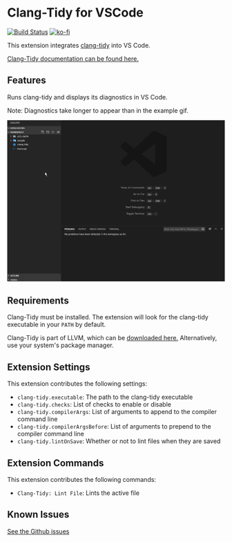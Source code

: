 # Clang-Tidy for VSCode

[![Build Status](https://img.shields.io/github/workflow/status/notskm/vscode-clang-tidy/CI)](https://github.com/notskm/vscode-clang-tidy/actions?query=workflow%3ACI)
[![ko-fi](https://img.shields.io/badge/-Support%20me%20on%20Ko--fi-red?style=for-the-badge&logo=ko-fi&logoColor=white)](https://ko-fi.com/notskm)

This extension integrates [clang-tidy](https://clang.llvm.org/extra/clang-tidy/) into VS Code.

[Clang-Tidy documentation can be found here.](https://clang.llvm.org/extra/clang-tidy/)

## Features

Runs clang-tidy and displays its diagnostics in VS Code.

Note: Diagnostics take longer to appear than in the example gif.

![diagnostics example animation](images/diagnostics.gif)

## Requirements

Clang-Tidy must be installed. The extension will look for the clang-tidy executable in your `PATH` by default.

Clang-Tidy is part of LLVM, which can be [downloaded here.](https://releases.llvm.org/download.html) Alternatively, use your system's package manager.

## Extension Settings

This extension contributes the following settings:

* `clang-tidy.executable`: The path to the clang-tidy executable
* `clang-tidy.checks`: List of checks to enable or disable
* `clang-tidy.compilerArgs`: List of arguments to append to the compiler command line
* `clang-tidy.compilerArgsBefore`: List of arguments to prepend to the compiler command line
* `clang-tidy.lintOnSave`: Whether or not to lint files when they are saved

## Extension Commands

This extension contributes the following commands:

* `Clang-Tidy: Lint File`: Lints the active file

## Known Issues

[See the Github issues](https://github.com/notskm/vscode-clang-tidy/issues)

